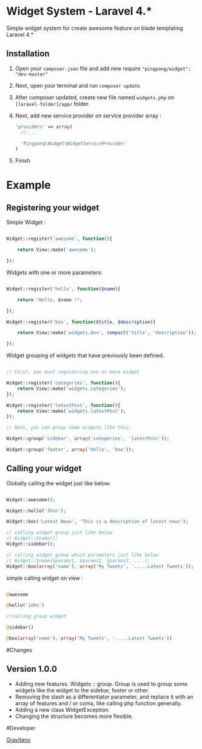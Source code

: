 Widget System - Laravel 4.*
======

Simple widget system for create awesome feature on blade templating Laravel 4.*

Installation
------------

1. Open your `composer.json` file and add new require `"pingpong/widget": "dev-master"`
2. Next, open your terminal and run `composer update`
3. After composer updated, create new file named `widgets.php` on `[laravel-folder]/app/` folder.
4. Next, add new service provider on service provider array :
  
    ```php
    'providers' => array(
      //....

      'Pingpong\Widget\WidgetServiceProvider'
    )
    ```
    
5. Finish

# Example 

Registering your widget
----------------------------------

Simple Widget :
```php

Widget::register('awesome', function(){

	return View::make('awesome');

});
```
Widgets with one or more parameters:

```php

Widget::register('hello', function($name){

	return "Hello, $name !";

});

Widget::register('box', function($title, $description){

	return View::make('widgets.box', compact('title', 'description'));

});

```

Widget grouping of widgets that have previously been defined.

```php

// First, you must registering one or more widget

Widget::register('categories', function(){
	return View::make('widgets.categories');
});

Widget::register('latestPost', function(){
	return View::make('widgets.latestPost');
});

// Next, you can group some widgets like this:

Widget::group('sidebar', array('categories', 'latestPost'));

Widget::group('footer', array('hello', 'box'));

```

Calling your widget 
---------------------------------

Globally calling the widget just like below:
```php

Widget::awesome();

Widget::hello('Jhon');

Widget::box('Latest News', 'This is a description of latest news');

// calling widget group just like below
// Widget::$name();
Widget::sidebar();

// calling widget group which parameters just like below
// Widget::$name($params1, $params2, $params3, ....);
Widget::box(array('name'), array('My Tweets', '.....Latest Tweets'));

```
simple calling widget on view :

```php

@awesome

@hello('John')

//calling group widget

@sidebar()

@box(array('name'), array('My Tweets', '.....Latest Tweets'))

```
#Changes 

Version 1.0.0
----------

- Adding new features. Widgets :: group. Group is used to group some widgets like the widget to the sidebar, footer or other.
- Removing the slash as a differentiator parameter, and replace it with an array of features and / or coma, like calling php function generally.
- Adding a new class WidgetException.
- Changing the structure becomes more flexible.

#Developer

[Gravitano](https://github.com/gravitano)
